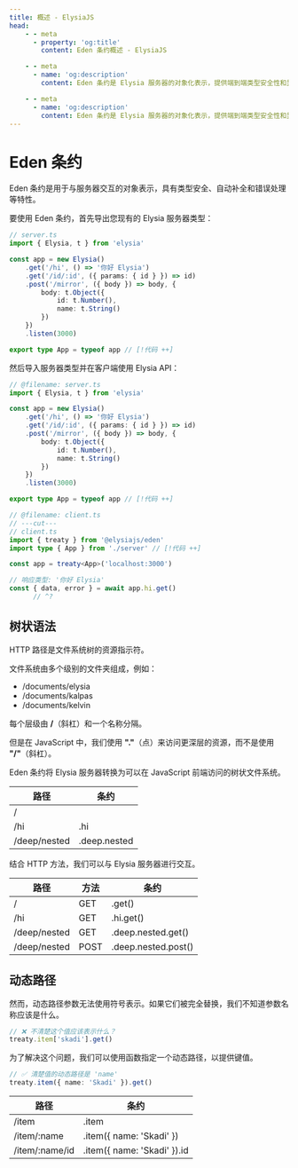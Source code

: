 ```yaml
---
title: 概述 - ElysiaJS
head:
    - - meta
      - property: 'og:title'
        content: Eden 条约概述 - ElysiaJS

    - - meta
      - name: 'og:description'
        content: Eden 条约是 Elysia 服务器的对象化表示，提供端到端类型安全性和显著改善的开发者体验。使用 Eden，我们可以在完全类型安全的情况下从 Elysia 服务器获取 API，无需生成代码。

    - - meta
      - name: 'og:description'
        content: Eden 条约是 Elysia 服务器的对象化表示，提供端到端类型安全性和显著改善的开发者体验。使用 Eden，我们可以在完全类型安全的情况下从 Elysia 服务器获取 API，无需生成代码。
---
```


# Eden 条约

Eden 条约是用于与服务器交互的对象表示，具有类型安全、自动补全和错误处理等特性。

要使用 Eden 条约，首先导出您现有的 Elysia 服务器类型：

```typescript
// server.ts
import { Elysia, t } from 'elysia'

const app = new Elysia()
    .get('/hi', () => '你好 Elysia')
    .get('/id/:id', ({ params: { id } }) => id)
    .post('/mirror', ({ body }) => body, {
        body: t.Object({
            id: t.Number(),
            name: t.String()
        })
    })
    .listen(3000)

export type App = typeof app // [!代码 ++]
```

然后导入服务器类型并在客户端使用 Elysia API：

```typescript twoslash
// @filename: server.ts
import { Elysia, t } from 'elysia'

const app = new Elysia()
    .get('/hi', () => '你好 Elysia')
    .get('/id/:id', ({ params: { id } }) => id)
    .post('/mirror', ({ body }) => body, {
        body: t.Object({
            id: t.Number(),
            name: t.String()
        })
    })
    .listen(3000)

export type App = typeof app // [!代码 ++]

// @filename: client.ts
// ---cut---
// client.ts
import { treaty } from '@elysiajs/eden'
import type { App } from './server' // [!代码 ++]

const app = treaty<App>('localhost:3000')

// 响应类型: '你好 Elysia'
const { data, error } = await app.hi.get()
      // ^?
```

## 树状语法

HTTP 路径是文件系统树的资源指示符。

文件系统由多个级别的文件夹组成，例如：

-   /documents/elysia
-   /documents/kalpas
-   /documents/kelvin

每个层级由 **/**（斜杠）和一个名称分隔。

但是在 JavaScript 中，我们使用 **"."**（点）来访问更深层的资源，而不是使用 **"/"**（斜杠）。

Eden 条约将 Elysia 服务器转换为可以在 JavaScript 前端访问的树状文件系统。

| 路径         | 条约       |
| ------------ | ------------ |
| /            |              |
| /hi          | .hi          |
| /deep/nested | .deep.nested |

结合 HTTP 方法，我们可以与 Elysia 服务器进行交互。

| 路径         | 方法 | 条约              |
| ------------ | ------ | ------------------- |
| /            | GET    | .get()              |
| /hi          | GET    | .hi.get()           |
| /deep/nested | GET    | .deep.nested.get()  |
| /deep/nested | POST   | .deep.nested.post() |

## 动态路径

然而，动态路径参数无法使用符号表示。如果它们被完全替换，我们不知道参数名称应该是什么。

```typescript
// ❌ 不清楚这个值应该表示什么？
treaty.item['skadi'].get()
```

为了解决这个问题，我们可以使用函数指定一个动态路径，以提供键值。

```typescript
// ✅ 清楚值的动态路径是 'name'
treaty.item({ name: 'Skadi' }).get()
```

| 路径            | 条约                           |
| --------------- | -------------------------------- |
| /item           | .item                            |
| /item/:name     | .item({ name: 'Skadi' })         |
| /item/:name/id  | .item({ name: 'Skadi' }).id      |
